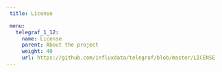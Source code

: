 ```yaml
---
 title: License

 menu:
   telegraf_1_12:
     name: License
     parent: About the project
     weight: 40
     url: https://github.com/influxdata/telegraf/blob/master/LICENSE
---
```

